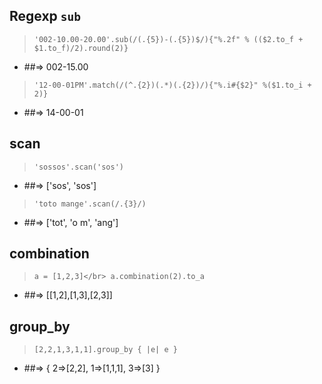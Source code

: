 ## Regexp `sub`
> `'002-10.00-20.00'.sub(/(.{5})-(.{5})$/){"%.2f" % (($2.to_f + $1.to_f)/2).round(2)}`
- ##=> 002-15.00

> `'12-00-01PM'.match(/(^.{2})(.*)(.{2})/){"%.i#{$2}" %($1.to_i + 2)}`
- ##=> 14-00-01

## scan
> `'sossos'.scan('sos')`
- ##=> ['sos', 'sos']

> `'toto mange'.scan(/.{3}/)`
- ##=> ['tot', 'o m', 'ang']

## combination 
> `a = [1,2,3]</br>
> a.combination(2).to_a`
- ##=> [[1,2],[1,3],[2,3]]

## group_by
>`[2,2,1,3,1,1].group_by { |e| e }`
- ##=> { 2=>[2,2], 1=>[1,1,1], 3=>[3] }